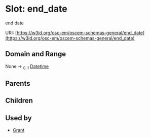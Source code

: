 
# Slot: end_date

end date

URI: [https://w3id.org/osc-em/oscem-schemas-general/end_date](https://w3id.org/osc-em/oscem-schemas-general/end_date)


## Domain and Range

None &#8594;  <sub>0..1</sub> [Datetime](types/Datetime.md)

## Parents


## Children


## Used by

 * [Grant](Grant.md)

